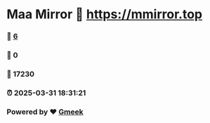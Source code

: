 # Maa Mirror :link: https://mmirror.top 
### :page_facing_up: [6](https://mmirror.top/tag.html) 
### :speech_balloon: 0 
### :hibiscus: 17230 
### :alarm_clock: 2025-03-31 18:31:21 
### Powered by :heart: [Gmeek](https://github.com/Meekdai/Gmeek)
